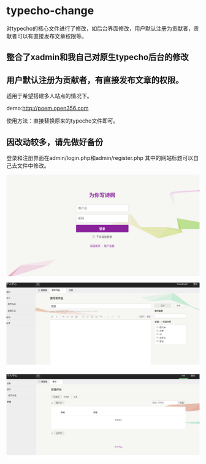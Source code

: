 # typecho-change
对typecho的核心文件进行了修改，如后台界面修改，用户默认注册为贡献者，贡献者可以有直接发布文章权限等。

## 整合了xadmin和我自己对原生typecho后台的修改

## 用户默认注册为贡献者，有直接发布文章的权限。

适用于希望搭建多人站点的情况下。

demo:http://poem.open356.com

使用方法：直接替换原来的typecho文件即可。
## 因改动较多，请先做好备份

登录和注册界面在admin/login.php和admin/register.php
其中的网站标题可以自己去文件中修改。


![image](https://github.com/CrazyBoyM/typecho-change/blob/master/%E6%B7%B1%E5%BA%A6%E6%88%AA%E5%9B%BE_%E9%80%89%E6%8B%A9%E5%8C%BA%E5%9F%9F_20190501170137.png)

![image](https://github.com/CrazyBoyM/typecho-change/blob/master/%E6%B7%B1%E5%BA%A6%E6%88%AA%E5%9B%BE_%E9%80%89%E6%8B%A9%E5%8C%BA%E5%9F%9F_20190501170516.png)

![image](https://github.com/CrazyBoyM/typecho-change/blob/master/%E6%B7%B1%E5%BA%A6%E6%88%AA%E5%9B%BE_%E9%80%89%E6%8B%A9%E5%8C%BA%E5%9F%9F_20190501170832.png)
